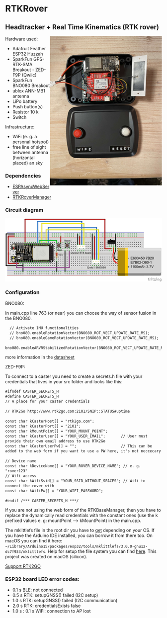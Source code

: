 # RTKRover
## Headtracker + Real Time Kinematics (RTK rover)

<img align="right" src="./screenshots/rtkrover.jpg" width="360"/> 

Hardware used:   
* Adafruit Feather ESP32 Huzzah 
* SparkFun GPS-RTK-SMA Breakout - ZED-F9P (Qwiic)
* SparkFun BNO080 Breakout
* ublox ANN-MB1 antenna
* LiPo battery
* Push button(s)
* Resistor 10 k
* Switch

Infrastructure:
* WiFi (e. g. a personal hotspot)
* free line of sight between antenna (horizontal placed) an sky

### Dependencies
* [ESPAsyncWebServer](https://github.com/me-no-dev/ESPAsyncWebServer)
* [RTKRoverManager](https://github.com/jangleboom/RTKRoverManager)

### Circuit diagram
![plot](./fritzing/RTKRover_bb.jpg)

### Configuration

BNO080:

In main.cpp line 763 (or near) you can choose the way of sensor fusion in the BNO080.

````
  // Activate IMU functionalities
  // bno080.enableRotationVector(BNO080_ROT_VECT_UPDATE_RATE_MS);  
  // bno080.enableGameRotationVector(BNO080_ROT_VECT_UPDATE_RATE_MS);  
  bno080.enableARVRStabilizedRotationVector(BNO080_ROT_VECT_UPDATE_RATE_MS);

`````

more information in the [datasheet](https://www.ceva-dsp.com/wp-content/uploads/2019/10/BNO080_085-Datasheet.pdf)


ZED-F9P:

To connect to a caster you need to create a secrets.h file with your credentials that lives in your src folder and looks like this:

````
#ifndef CASTER_SECRETS_H
#define CASTER_SECRETS_H
// A place for your caster credentials

// RTK2Go http://www.rtk2go.com:2101/SNIP::STATUS#uptime

const char kCasterHost[] = "rtk2go.com"; 
const char kCasterPort[] = "2101";
const char kMountPoint[] = "YOUR_MOUNT_POINT";
const char kCasterUser[] = "YOUR_USER_EMAIL";       // User must provide their own email address to use RTK2Go
const char kCasterUserPw[] = "";                    // This can be added to the web form if you want to use a PW here, it's not neccecary

// Device name 
const char kDeviceName[] = "YOUR_ROVER_DEVICE_NAME"; // e. g. "rover123"          
// Wifi access
const char kWifiSsid[] = "YOUR_SSID_WITHOUT_SPACES"; // Wifi to connect the rover with
const char kWifiPw[] = "YOUR_WIFI_PASSWORD";

#endif /*** CASTER_SECRETS_H ***/

````

If you are not using the web form of the RTKBaseManager, then you have to replace the dynamically read credentials with the constant ones (use the k prefixed values e. g: mountPoint --> kMountPoint) in the main.cpp.


The mklittlefs file in the root dir you have to [get](https://github.com/earlephilhower/mklittlefs/releases) depending on your OS.
If you have the Arduino IDE installed, you can borrow it from there too. On macOS you can find it here: `~/Library/Arduino15/packages/esp32/tools/mklittlefs/3.0.0-gnu12-dc7f933/mklittlefs`.  Help for setup the file system you can find [here](https://randomnerdtutorials.com/esp8266-nodemcu-vs-code-platformio-littlefs/). This project was created on macOS (silicon).

[Support RTK2GO](http://new.rtk2go.com/donations-and-support/)

### ESP32 board LED error codes:

* 0.1 s BLE: not connected
* 0.5 s RTK: setupGNSS() failed (I2C setup)
* 1.0 s	RTK: setupGNSS() failed (I2C communication)
* 2.0 s RTK: credentialsExists false
* 1.0 s : 0.1 s WiFi: connection to AP lost
